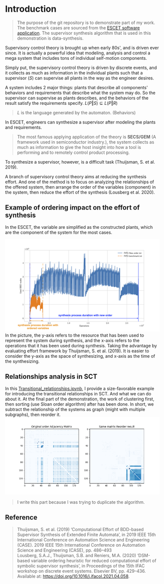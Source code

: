 # Introduction
> The purpose of the git repository is to demonstrate part of my work.
> The benchmark cases are sourced from the [ESCET software application](https://eclipse.dev/escet/).
> The supervisor synthesis algorithm that is used in this demonstration is data-synthesis.

Supervisory control theory is brought up when early 80s', and is driven ever since. It is actually a powerful idea that modeling, analysis and control a mega system that includes tons of individual self-motion components. <br/>

Simply put, the supervisory control theory is driven by discrete events, and it collects as much as information in the individual plants such that a supervisor $(S)$ can supervise all plants in the way as the engineer desires.<br/>


A system includes 2 major things: plants that describe all components' behaviors and requirements that describe what the system may do. So the supervisor can supervise as plants describes, and the behaviors of the result satisfy the requirements specify. $L(P ‖ S) ⊆L(P ‖ R)$ <br/>
> $L$ is the language generated by the automaton. (Behaviors)

In ESCET, engineers can synthesize a supervisor after modeling the plants and requirements. <br/>

> The most famous applying application of the theory is **SECS/GEM** (A framework used in semiconductor industry.), the system collects as much as information to give the host insight into how a tool is performing and to remotely control product processing.<br/>

To synthesize a supervisor, however, is a difficult task (Thuijsman, S. et al. 2019). <br/>

A branch of supervisory control theory aims at reducing the synthesis effort. And one of the method is to focus on analyzing the relationships of the offered system, then arrange the order of the variables (component) in the system, then reduce the effort of the synthesis (Lousberg et al. 2020). <br/>

## Example of ordering impact on the effort of synthesis

In the ESCET, the variable are simplified as the constructed plants, which are the component of the system for the most cases. <br/>

![Efforts are different with different variable order](./FIFO_VO_example.png)
In the picture, the y-axis refers to the resource that has been used to represent the system during synthesis, and the x-axis refers to the operations that it has been used during synthesis. Taking the advantage by evaluating effort framework by Thuijsman, S. et al. (2019). It is easier to consider the y-axis as the space of synthesizing, and x-axis as the time of the synthesizing. <br/>

## Relationships analysis in SCT
In this [Transitional_relationships.ipynb](./Transitional_relationships.ipynb), I provide a size-favorable example for introducing the transitional relationships in SCT. And what we can do about it. At the final part of the demonstration, the work of clustering first, then sorting (use Sloan order algorithm) after has been done. 
In short, we subtract the relationship of the systems as graph (might with multiple subgraphs), then reorder it.
![Reordering for graphs](./Spectral_reorder.png)
> I write this part because I was trying to duplicate the algorithm. <br/>

## Reference
> Thuijsman, S. et al. (2019) ‘Computational Effort of BDD-based Supervisor Synthesis of Extended Finite Automata’, in 2019 IEEE 15th International Conference on Automation Science and Engineering (CASE). 2019 IEEE 15th International Conference on Automation Science and Engineering (CASE), pp. 486–493 <br/>
> Lousberg, S.A.J., Thuijsman, S.B. and Reniers, M.A. (2020) ‘DSM-based variable ordering heuristic for reduced computational effort of symbolic supervisor synthesis’, in Proceedings of the 15th IFAC workshop on discrete event systems. Elsevier BV, pp. 429–436. Available at: https://doi.org/10.1016/j.ifacol.2021.04.058. <br/>